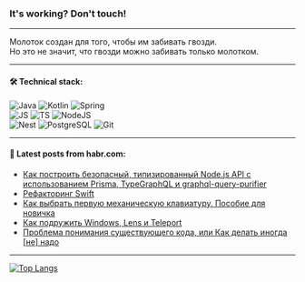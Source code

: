 ### It's working? Don't touch!

---
Молоток создан для того, чтобы им забивать гвозди. <br>
Но это не значит, что гвозди можно забивать только молотком.

---

#### 🛠️ Technical stack:

![Java](https://img.shields.io/badge/Java-informational?logo=Oracle&style=flat&logoColor=white&color=FF4500)
![Kotlin](https://img.shields.io/badge/Kotlin-informational?logo=Kotlin&style=flat&logoColor=white&color=774D97)
![Spring](https://img.shields.io/badge/SpringBoot-informational?logo=SpringBoot&style=flat&logoColor=white&color=6DB33F) <br>
![JS](https://img.shields.io/badge/JS-informational?logo=javaScript&style=flat&logoColor=black&color=F7Df1E)
![TS](https://img.shields.io/badge/TypeScript-informational?logo=typeScript&style=flat&logoColor=black&color=0667A8)
![NodeJS](https://img.shields.io/badge/NodeJS-informational?logo=node.js&style=flat&logoColor=white&color=70A760) <br>
![Nest](https://img.shields.io/badge/NestJS-informational?logo=NestJS&style=flat&logoColor=white&color=E0234E)
![PostgreSQL](https://img.shields.io/badge/PostgreSQL-informational?logo=PostgreSQL&style=flat&logoColor=white&color=DAA520)
![Git](https://img.shields.io/badge/Git-informational?logo=git&style=flat&logoColor=white&color=778899)

___

#### 💬 Latest posts from habr.com:

<!-- BLOG-POST-LIST:START -->
- [Как построить безопасный, типизированный Node.js API с использованием Prisma, TypeGraphQL и graphql-query-purifier](https://habr.com/ru/articles/774874/?utm_source=habrahabr&utm_medium=rss&utm_campaign=774874)
- [Рефакторинг Swift](https://habr.com/ru/articles/774868/?utm_source=habrahabr&utm_medium=rss&utm_campaign=774868)
- [Как выбрать первую механическую клавиатуру. Пособие для новичка](https://habr.com/ru/articles/774860/?utm_source=habrahabr&utm_medium=rss&utm_campaign=774860)
- [Как подружить Windows, Lens и Teleport](https://habr.com/ru/articles/774858/?utm_source=habrahabr&utm_medium=rss&utm_campaign=774858)
- [Проблема понимания существующего кода, или Как делать иногда [не] надо](https://habr.com/ru/articles/774856/?utm_source=habrahabr&utm_medium=rss&utm_campaign=774856)
<!-- BLOG-POST-LIST:END -->

---
[![Top Langs](https://github-readme-stats-git-master-advtsetting-gmailcom.vercel.app/api/top-langs/?username=zloylis&langs_count=10&hide_title=false&title_color=e6edf3&size_weight=0.5&count_weight=0.5&layout=compact&hide_border=true&theme=dracula)](https://github.com/zloylis)

<!-- ![GitHub stats](https://github-readme-stats-git-master-advtsetting-gmailcom.vercel.app/api?username=zloylis&show_icons=true&hide_border=true&theme=dracula&hide_title=true&include_all_commits=true&count_private=true&hide=contribs&hide_rank=true) -->

